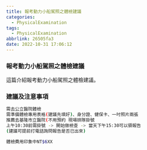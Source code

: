 ```yaml
---
title: 報考動力小船駕照之體檢建議
categories:
  - PhysicalExamination
tags:
  - PhysicalExamination
abbrlink: 26505fa3
date: 2022-10-31 17:06:12
---
```

### 報考動力小船駕照之體檢建議
<!--more-->
這篇介紹報考動力小船駕照之體檢建議。

### 建議及注意事項
```sh
需去公立醫院體檢
需準備體檢專用表格(建議先填好)、身分證、健保卡、一吋照片兩張
推薦去基隆市立醫院(不用預約 現場排隊掛號
上午10:30前需掛號 -> 開始做檢查 -> 當天下午15:30可以領報告
(建議可提前打電話詢問報告是否已出來)

體檢費用印象中NT$6XX
```